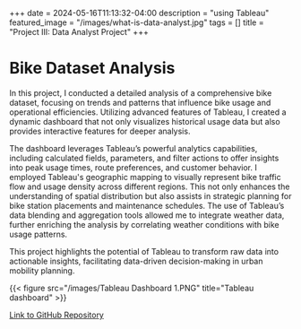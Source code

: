 +++
date = 2024-05-16T11:13:32-04:00
description = "using Tableau"
featured_image = "/images/what-is-data-analyst.jpg"
tags = []
title = "Project III: Data Analyst Project"
+++

# Bike Dataset Analysis

In this project, I conducted a detailed analysis of a comprehensive bike dataset, focusing on trends and patterns that influence bike usage and operational efficiencies. Utilizing advanced features of Tableau, I created a dynamic dashboard that not only visualizes historical usage data but also provides interactive features for deeper analysis.

The dashboard leverages Tableau’s powerful analytics capabilities, including calculated fields, parameters, and filter actions to offer insights into peak usage times, route preferences, and customer behavior. I employed Tableau's geographic mapping to visually represent bike traffic flow and usage density across different regions. This not only enhances the understanding of spatial distribution but also assists in strategic planning for bike station placements and maintenance schedules. The use of Tableau’s data blending and aggregation tools allowed me to integrate weather data, further enriching the analysis by correlating weather conditions with bike usage patterns.

This project highlights the potential of Tableau to transform raw data into actionable insights, facilitating data-driven decision-making in urban mobility planning.

{{< figure src="/images/Tableau Dashboard 1.PNG" title="Tableau dashboard" >}}

[Link to GitHub Repository](https://github.com/DhanushAnegondi/Data_Analysis_Bike)
